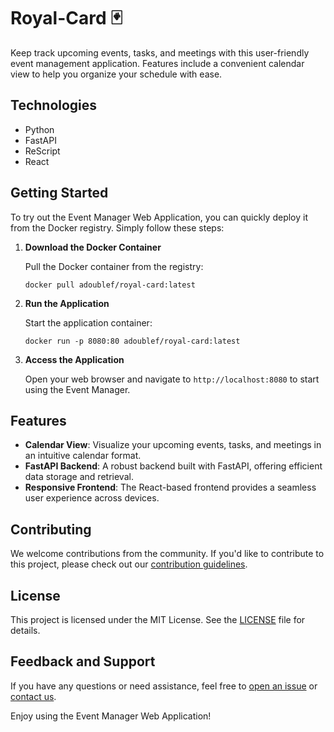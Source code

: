 # Royal-Card 🃏

Keep track upcoming events, tasks, and meetings with this user-friendly event management application. Features include a convenient calendar view to help you organize your schedule with ease.

## Technologies

- Python
- FastAPI
- ReScript
- React

## Getting Started

To try out the Event Manager Web Application, you can quickly deploy it from the Docker registry. Simply follow these steps:

1. **Download the Docker Container**

   Pull the Docker container from the registry:

   ```shell
   docker pull adoublef/royal-card:latest
   ```

2. **Run the Application**

   Start the application container:

   ```shell
   docker run -p 8080:80 adoublef/royal-card:latest
   ```

3. **Access the Application**

   Open your web browser and navigate to `http://localhost:8080` to start using the Event Manager.

## Features

- **Calendar View**: Visualize your upcoming events, tasks, and meetings in an intuitive calendar format.
- **FastAPI Backend**: A robust backend built with FastAPI, offering efficient data storage and retrieval.
- **Responsive Frontend**: The React-based frontend provides a seamless user experience across devices.

## Contributing

We welcome contributions from the community. If you'd like to contribute to this project, please check out our [contribution guidelines](CONTRIBUTING.md).

## License

This project is licensed under the MIT License. See the [LICENSE](LICENSE) file for details.

## Feedback and Support

If you have any questions or need assistance, feel free to [open an issue](https://github.com/your-github-repo/issues) or [contact us](mailto:your-email@example.com).

Enjoy using the Event Manager Web Application!
